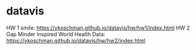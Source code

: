 # datavis

HW 1 smile: https://vkoschman.github.io/datavis/hw/hw1/index.html
HW 2 Gap Minder Inspired World Health Data: https://vkoschman.github.io/datavis/hw/hw2/index.html
